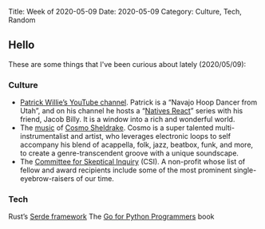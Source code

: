 Title: Week of 2020-05-09
Date: 2020-05-09
Category: Culture, Tech, Random


## Hello

These are some things that I've been curious about lately (2020/05/09):

### Culture
* [Patrick Willie’s YouTube channel](https://www.youtube.com/user/MagikDragon/about). Patrick is a “Navajo Hoop Dancer from Utah”, and on his channel he hosts a “[Natives React](https://www.youtube.com/watch?v=9CKphsu9M-U)” series with his friend, Jacob Billy. It is a window into a rich and wonderful world.
* The [music](https://www.youtube.com/watch?v=11vHDlFByPg) of [Cosmo Sheldrake](https://en.wikipedia.org/wiki/Cosmo_Sheldrake). Cosmo is a super talented multi-instrumentalist and artist, who leverages electronic loops to self accompany his blend of acappella, folk, jazz, beatbox, funk, and more, to create a genre-transcendent groove with a unique soundscape.
* The [Committee for Skeptical Inquiry](https://en.wikipedia.org/wiki/Committee_for_Skeptical_Inquiry) (CSI). A non-profit whose list of fellow and award recipients include some of the most prominent single-eyebrow-raisers of our time.

### Tech

Rust’s [Serde framework](https://serde.rs/)
The [Go for Python Programmers](https://golang-for-python-programmers.readthedocs.io/en/latest/) book
